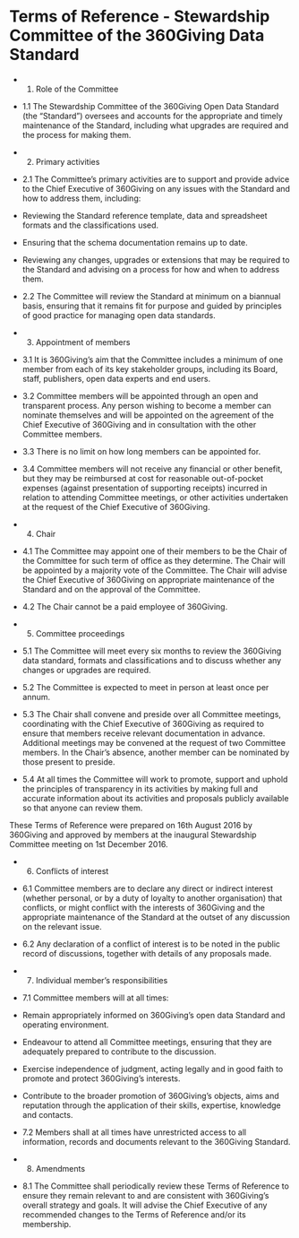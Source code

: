 # Terms of Reference - Stewardship Committee of the 360Giving Data Standard

- 1. Role of the Committee  
  
- 1.1 The Stewardship Committee of the 360Giving Open Data Standard (the “Standard”) oversees and accounts for the appropriate and timely maintenance of the Standard, including what upgrades are required and the process for making them.

- 2. Primary activities  
- 2.1 The Committee’s primary activities are to support and provide advice to the Chief Executive of 360Giving on any issues with the Standard and how to address them, including:

- Reviewing the Standard reference template, data and spreadsheet formats and the classifications used.
- Ensuring that the schema documentation remains up to date.
- Reviewing any changes, upgrades or extensions that may be required to the Standard and advising on a process for how and when to address them.

- 2.2 The Committee will review the Standard at minimum on a biannual basis, ensuring that it remains fit for purpose and guided by principles of good practice for managing open data standards.

- 3. Appointment of members  

- 3.1 It is 360Giving’s aim that the Committee includes a minimum of one member from each of its key stakeholder groups, including its Board, staff, publishers, open data experts and end users.

- 3.2 Committee members will be appointed through an open and transparent process. Any person wishing to become a member can nominate themselves and will be appointed on the agreement of the Chief Executive of 360Giving and in consultation with the other Committee members.

- 3.3 There is no limit on how long members can be appointed for.

- 3.4 Committee members will not receive any financial or other benefit, but they may be reimbursed at cost for reasonable out-of-pocket expenses (against presentation of supporting receipts) incurred in relation to attending Committee meetings, or other activities undertaken at the request of the Chief Executive of 360Giving.

- 4. Chair  

- 4.1 The Committee may appoint one of their members to be the Chair of the Committee for such term of office as they determine. The Chair will be appointed by a majority vote of the Committee. The Chair will advise the Chief Executive of 360Giving on appropriate maintenance of the Standard and on the approval of the Committee.

- 4.2 The Chair cannot be a paid employee of 360Giving.

- 5. Committee proceedings  

- 5.1 The Committee will meet every six months to review the 360Giving data standard, formats and classifications and to discuss whether any changes or upgrades are required.

- 5.2 The Committee is expected to meet in person at least once per annum.

- 5.3 The Chair shall convene and preside over all Committee meetings, coordinating with the Chief Executive of 360Giving as required to ensure that members receive relevant documentation in advance. Additional meetings may be convened at the request of two Committee members. In the Chair’s absence, another member can be nominated by those present to preside.

- 5.4 At all times the Committee will work to promote, support and uphold the principles of transparency in its activities by making full and accurate information about its activities and proposals publicly available so that anyone can review them.

These Terms of Reference were prepared on 16th August 2016 by 360Giving and approved by members at the inaugural Stewardship Committee meeting on 1st December 2016.

- 6. Conflicts of interest  

- 6.1 Committee members are to declare any direct or indirect interest (whether personal, or by a duty of loyalty to another organisation) that conflicts, or might conflict with the interests of 360Giving and the appropriate maintenance of the Standard at the outset of any discussion on the relevant issue.

- 6.2 Any declaration of a conflict of interest is to be noted in the public record of discussions, together with details of any proposals made.

- 7. Individual member’s responsibilities  

- 7.1 Committee members will at all times:

- Remain appropriately informed on 360Giving’s open data Standard and operating environment.
- Endeavour to attend all Committee meetings, ensuring that they are adequately prepared to contribute to the discussion.
- Exercise independence of judgment, acting legally and in good faith to promote and protect 360Giving’s interests.
- Contribute to the broader promotion of 360Giving’s objects, aims and reputation through the application of their skills, expertise, knowledge and contacts.

- 7.2 Members shall at all times have unrestricted access to all information, records and documents relevant to the 360Giving Standard.

- 8. Amendments  

- 8.1 The Committee shall periodically review these Terms of Reference to ensure they remain relevant to and are consistent with 360Giving’s overall strategy and goals. It will advise the Chief Executive of any recommended changes to the Terms of Reference and/or its membership. 
